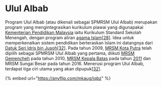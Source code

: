 # Ulul Albab

Program Ulul Albab (atau dikenali sebagai SPMRSM Ulul Albab) merupakan program yang mengintegrasikan kurikulum piawai yang digunapakai [Kementerian Pendidikan Malaysia](https://ms.wikipedia.org/wiki/Kementerian\_Pendidikan\_Malaysia) iaitu Kurikulum Standard Sekolah Menengah, dengan program aliran [agama Islam](https://ms.wikipedia.org/wiki/Pengajian\_Islam)[\[28\]](https://ms.wikipedia.org/wiki/Maktab\_Rendah\_Sains\_MARA#cite\_note-prospektus-2020-28). Idea untuk memperkenalkan sistem pendidikan berteraskan Islam ini datangnya dari [Datuk Seri Idris bin Jusoh](https://ms.wikipedia.org/wiki/Idris\_bin\_Jusoh)[\[32\]](https://ms.wikipedia.org/wiki/Maktab\_Rendah\_Sains\_MARA#cite\_note-ululalbab-32). Pada tahun 2009, [MRSM Kota Putra](https://ms.wikipedia.org/wiki/Maktab\_Rendah\_Sains\_MARA\_Kota\_Putra) telah dipilih sebagai SPMRSM Ulul Albab yang pertama, diikuti [MRSM Gemencheh](https://ms.wikipedia.org/wiki/Maktab\_Rendah\_Sains\_MARA\_Gemencheh) pada tahun 2010, [MRSM Kepala Batas](https://ms.wikipedia.org/wiki/Maktab\_Rendah\_Sains\_MARA\_Kepala\_Batas) pada tahun [2011](https://ms.wikipedia.org/wiki/2011) dan MRSM Sungai Besar pada tahun 2016. Menerusi program Ulul Albab, terdapat tiga ciri utama yang akan dipupuk[\[32\]](https://ms.wikipedia.org/wiki/Maktab\_Rendah\_Sains\_MARA#cite\_note-ululalbab-32).

{% embed url="https://anyflip.com/mkaug/iqbz" %}
